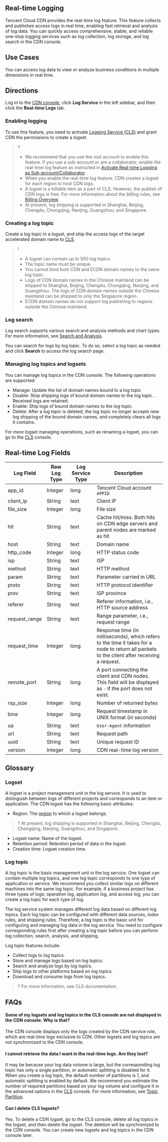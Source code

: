 ## Real-time Logging

Tencent Cloud CDN provides the real-time log feature. This feature collects and publishes access logs in real time, enabling fast retrieval and analysis of log data. You can quickly access comprehensive, stable, and reliable one-stop logging services such as log collection, log storage, and log search in the CDN console.

## Use Cases

You can access log data to view or analyze business conditions in multiple dimensions in real time.

## Directions

Log in to the [CDN console](https://console.cloud.tencent.com/cdn), click **Log Service** in the left sidebar, and then click the **Real-time Logs** tab.

### Enabling logging

To use this feature, you need to activate [Logging Service (CLS)](https://console.cloud.tencent.com/cls/search?region=ap-shanghai) and grant CDN the permissions to create a logset.

>?
>- We recommend that you use the root account to enable this feature. If you use a sub-account or are a collaborator, enable the real-time log feature as instructed in [Activate Real-time Logging as Sub-account/Collaborator](https://www.tencentcloud.com/document/product/228/43581).
>- When you enable the real-time log feature, CDN creates a logset for each region to host CDN logs.
>- A logset is a billable item as a part of CLS. However, the publish of CDN logs is free. For more information about the billing rules, see [Billing Overview](https://intl.cloud.tencent.com/document/product/614/37509).
>- At present, log shipping is supported in Shanghai, Beijing, Chengdu, Chongqing, Nanjing, Guangzhou, and Singapore. 

### Creating a log topic

Create a log topic in a logset, and ship the access logs of the target accelerated domain name to [CLS](https://console.cloud.tencent.com/cls/overview).

>!
>- A logset can contain up to 500 log topics.
>- The topic name must be unique.
>- You cannot bind both CDN and ECDN domain names to the same log topic.
>- Logs of CDN domain names in the Chinese mainland can be shipped to Shanghai, Beijing, Chengdu, Chongqing, Nanjing, and Guangzhou. The logs of CDN domain names outside the Chinese mainland can be shipped to only the Singapore region.
>- ECDN domain names do not support log publishing to regions outside the Chinese mainland.

### Log search

Log search supports various search and analysis methods and chart types. For more information, see [Search and Analysis](https://www.tencentcloud.com/document/product/614/12503).

You can search for logs by log topic. To do so, select a log topic as needed and click **Search** to access the log search page.

### Managing log topics and logsets

You can manage log topics in the CDN console. The following operations are supported:

- Manage: Update the list of domain names bound to a log topic
- Disable: Stop shipping logs of bound domain names to the log topic. . Received logs are retained.
- Enable: Ship logs of bound domain names to the log topic. 
- Delete: After a log topic is deleted, the log topic no longer accepts new log shipping of the bound domain names, and completely clears all logs it contains. 

For more logset managing operations, such as renaming a logset, you can go to the [CLS](https://console.cloud.tencent.com/cls/overview) console.

## Real-time Log Fields

| Log Field      | Raw Log Type | Log Service Type | Description                                                         |
| ------------- | ------------ | ------------ | ------------------------------------------------------------ |
| app_id        | Integer      | long         | Tencent Cloud account `APPID`                                             |
| client_ip     | String       | text         | Client IP                                                    |
| file_size     | Integer      | long         | File size                                                     |
| hit           | String       | text         | Cache hit/miss. Both hits on CDN edge servers and parent nodes are marked as hit |
| host          | String       | text         | Domain name                                                         |
| http_code     | Integer      | long         | HTTP status code                                                  |
| isp           | String       | text         | ISP                                                       |
| method        | String       | text         | HTTP method                                                  |
| param         | String       | text         | Parameter carried in URL                                               |
| proto         | String       | text         | HTTP protocol identifier                                                |
| prov          | String       | text         | ISP province                                                   |
| referer       | String       | text         | Referer information, i.e., HTTP source address                                 |
| request_range | String       | text         | Range parameter, i.e., request range                                         |
| request_time  | Integer      | long         | Response time (in milliseconds), which refers to the time it takes for a node to return all packets to the client after receiving a request.|
| remote_port  | String      | long         | A port connecting the client and CDN nodes. This field will be displayed as `-` if the port does not exist. |
| rsp_size      | Integer      | long         | Number of returned bytes                                                   |
| time          | Integer      | long         | Request timestamp in UNIX format (in seconds)                                        |
| ua            | String       | text         | `User-Agent` information                                              |
| url           | String       | text         | Request path                                                     |
| uuid          | String       | text         | Unique request ID                                               |
| version       | Integer      | long         | CDN real-time log version                                                    |

## Glossary

### Logset

A logset is a project management unit in the log service. It is used to distinguish between logs of different projects and corresponds to an item or application. The CDN logset has the following basic attributes:

- Region: The [region](https://www.tencentcloud.com/document/product/614/18940) to which a logset belongs.
>? At present, log shipping is supported in Shanghai, Beijing, Chengdu, Chongqing, Nanjing, Guangzhou, and Singapore.
- Logset name: Name of the logset.
- Retention period: Retention period of data in the logset.
- Creation time: Logset creation time.

### Log topic

A log topic is the basic management unit in the log service. One logset can contain multiple log topics, and one log topic corresponds to one type of application or service. We recommend you collect similar logs on different machines into the same log topic. For example, if a business project has three types of logs: operation log, application log, and access log, you can create a log topic for each type of log.

The log service system manages different log data based on different log topics. Each log topic can be configured with different data sources, index rules, and shipping rules. Therefore, a log topic is the basic unit for configuring and managing log data in the log service. You need to configure corresponding rules first after creating a log topic before you can perform log collection, search, analysis, and shipping.

Log topic features include:

- Collect logs to log topics.
- Store and manage logs based on log topics.
- Search and analyze logs by log topics.
- Ship logs to other platforms based on log topics.
- Download and consume logs from log topics.

>? For more information, see CLS documentation.

## FAQs

#### Some of my logsets and log topics in the CLS console are not displayed in the CDN console. Why is that?
The CDN console displays only the logs created by the CDN service role, which are real-time logs exclusive to CDN. Other logsets and log topics are not synchronized to the CDN console.
#### I cannot retrieve the data I want in the real-time logs. Are they lost?
It may be because your log data volume is large, but the corresponding log topic has only a single partition, or automatic splitting is disabled for it. When you create a log topic, the default number of partitions is 1, and automatic splitting is enabled by default.
We recommend you estimate the number of required partitions based on your log volume and configure it in the advanced options in the [CLS](https://console.cloud.tencent.com/cls/search?region=ap-shanghai) console. For more information, see [Topic Partition](https://www.tencentcloud.com/document/product/614/33779).
#### Can I delete CLS logsets?
Yes. To delete a CDN logset, go to the CLS console, delete all log topics in the logset, and then delete the logset. The deletion will be synchronized to the CDN console. You can create new logsets and log topics in the CDN console later.

